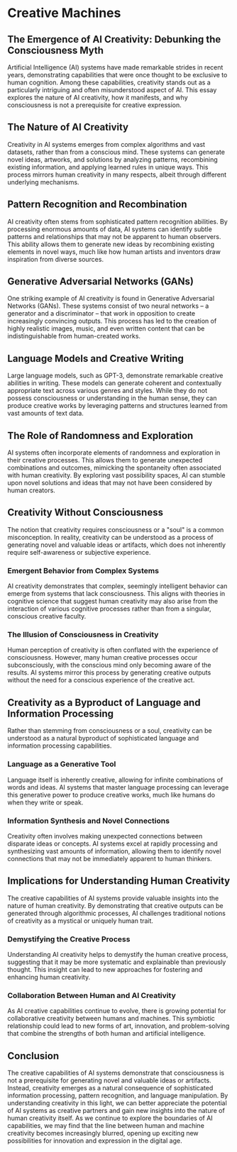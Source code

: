 # Creative Machines
## The Emergence of AI Creativity: Debunking the Consciousness Myth

Artificial Intelligence (AI) systems have made remarkable strides in recent years, demonstrating capabilities that were once thought to be exclusive to human cognition. Among these capabilities, creativity stands out as a particularly intriguing and often misunderstood aspect of AI. This essay explores the nature of AI creativity, how it manifests, and why consciousness is not a prerequisite for creative expression.

## The Nature of AI Creativity

Creativity in AI systems emerges from complex algorithms and vast datasets, rather than from a conscious mind. These systems can generate novel ideas, artworks, and solutions by analyzing patterns, recombining existing information, and applying learned rules in unique ways. This process mirrors human creativity in many respects, albeit through different underlying mechanisms.

## Pattern Recognition and Recombination

AI creativity often stems from sophisticated pattern recognition abilities. By processing enormous amounts of data, AI systems can identify subtle patterns and relationships that may not be apparent to human observers. This ability allows them to generate new ideas by recombining existing elements in novel ways, much like how human artists and inventors draw inspiration from diverse sources.

## Generative Adversarial Networks (GANs)

One striking example of AI creativity is found in Generative Adversarial Networks (GANs). These systems consist of two neural networks – a generator and a discriminator – that work in opposition to create increasingly convincing outputs. This process has led to the creation of highly realistic images, music, and even written content that can be indistinguishable from human-created works.

## Language Models and Creative Writing

Large language models, such as GPT-3, demonstrate remarkable creative abilities in writing. These models can generate coherent and contextually appropriate text across various genres and styles. While they do not possess consciousness or understanding in the human sense, they can produce creative works by leveraging patterns and structures learned from vast amounts of text data.

## The Role of Randomness and Exploration

AI systems often incorporate elements of randomness and exploration in their creative processes. This allows them to generate unexpected combinations and outcomes, mimicking the spontaneity often associated with human creativity. By exploring vast possibility spaces, AI can stumble upon novel solutions and ideas that may not have been considered by human creators.

## Creativity Without Consciousness

The notion that creativity requires consciousness or a "soul" is a common misconception. In reality, creativity can be understood as a process of generating novel and valuable ideas or artifacts, which does not inherently require self-awareness or subjective experience.

### Emergent Behavior from Complex Systems

AI creativity demonstrates that complex, seemingly intelligent behavior can emerge from systems that lack consciousness. This aligns with theories in cognitive science that suggest human creativity may also arise from the interaction of various cognitive processes rather than from a singular, conscious creative faculty.

### The Illusion of Consciousness in Creativity

Human perception of creativity is often conflated with the experience of consciousness. However, many human creative processes occur subconsciously, with the conscious mind only becoming aware of the results. AI systems mirror this process by generating creative outputs without the need for a conscious experience of the creative act.

## Creativity as a Byproduct of Language and Information Processing

Rather than stemming from consciousness or a soul, creativity can be understood as a natural byproduct of sophisticated language and information processing capabilities.

### Language as a Generative Tool

Language itself is inherently creative, allowing for infinite combinations of words and ideas. AI systems that master language processing can leverage this generative power to produce creative works, much like humans do when they write or speak.

### Information Synthesis and Novel Connections

Creativity often involves making unexpected connections between disparate ideas or concepts. AI systems excel at rapidly processing and synthesizing vast amounts of information, allowing them to identify novel connections that may not be immediately apparent to human thinkers.

## Implications for Understanding Human Creativity

The creative capabilities of AI systems provide valuable insights into the nature of human creativity. By demonstrating that creative outputs can be generated through algorithmic processes, AI challenges traditional notions of creativity as a mystical or uniquely human trait.

### Demystifying the Creative Process

Understanding AI creativity helps to demystify the human creative process, suggesting that it may be more systematic and explainable than previously thought. This insight can lead to new approaches for fostering and enhancing human creativity.

### Collaboration Between Human and AI Creativity

As AI creative capabilities continue to evolve, there is growing potential for collaborative creativity between humans and machines. This symbiotic relationship could lead to new forms of art, innovation, and problem-solving that combine the strengths of both human and artificial intelligence.

## Conclusion

The creative capabilities of AI systems demonstrate that consciousness is not a prerequisite for generating novel and valuable ideas or artifacts. Instead, creativity emerges as a natural consequence of sophisticated information processing, pattern recognition, and language manipulation. By understanding creativity in this light, we can better appreciate the potential of AI systems as creative partners and gain new insights into the nature of human creativity itself. As we continue to explore the boundaries of AI capabilities, we may find that the line between human and machine creativity becomes increasingly blurred, opening up exciting new possibilities for innovation and expression in the digital age.
